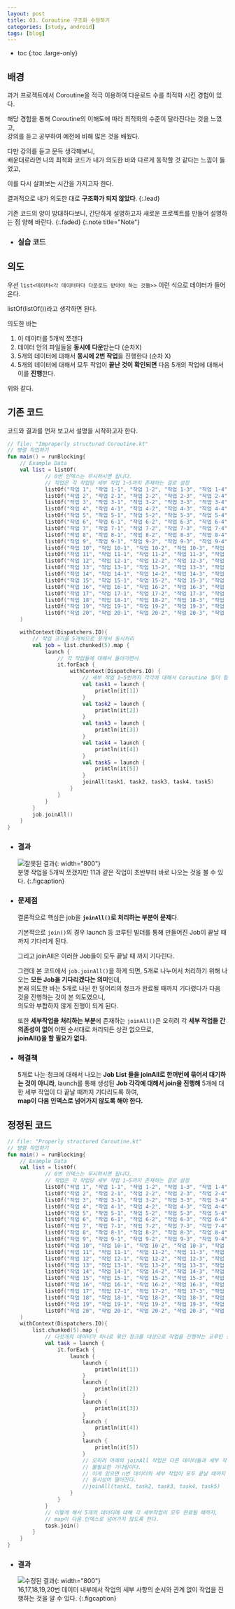 ```yaml
---
layout: post
title: 03. Coroutine 구조화 수정하기
categories: [study, android]
tags: [blog]
---
```


- toc
{:toc .large-only}

## 배경

과거 프로젝트에서 Coroutine을 적극 이용하여 다운로드 수를 최적화 시킨 경험이 있다.

해당 경험을 통해 Coroutine의 이해도에 따라 최적화의 수준이 달라진다는 것을 느꼈고,    
강의를 듣고 공부하여 예전에 비해 많은 것을 배웠다.

다만 강의를 듣고 문득 생각해보니,    
배운대로라면 나의 최적화 코드가 내가 의도한 바와 다르게 동작할 것 같다는 느낌이 들었고,     

이를 다시 살펴보는 시간을 가지고자 한다.

결과적으로 내가 의도한 대로 **구조화가 되지 않았다**.
{:.lead}

기존 코드의 양이 방대하다보니, 간단하게 설명하고자 새로운 프로젝트를 만들어 설명하는 점 양해 바란다.
{:.faded}
{:.note title="Note"} 

+ ### 실습 코드
<a href="https://github.com/HangeulMansae/FixCoroutineOptimization" title="GitHub" class="no-mark-external" target="_blank" style="width: 3rem; height: 4rem; font-size: 1.4rem; line-height: 3rem; border-bottom-width: 2px;
    border-bottom-style: solid; text-decoration: none; padding: .5rem 0;"> 
    <span class="icon-github"></span>
</a>

## 의도

우선  `list<데이터<각 데이터마다 다운로드 받아야 하는 것들>>` 이런 식으로 데이터가 들어온다.

listOf(listOf())라고 생각하면 된다.

의도한 바는
1. 이 데이터를 5개씩 쪼갠다
2. 데이터 안의 파일들을 **동시에 다운**받는다 (순차X)
3. 5개의 데이터에 대해서 **동시에 2번 작업**을 진행한다 (순차 X)
4. 5개의 데이터에 대해서 모두 작업이 **끝난 것이 확인되면** 다음 5개의 작업에 대해서 이를 **진행**한다.

위와 같다.

## 기존 코드
코드와 결과를 먼저 보고서 설명을 시작하고자 한다.    
~~~kotlin
// file: "Improperly structured Coroutine.kt"
// 병렬 작업하기
fun main() = runBlocking{
    // Example Data
    val list = listOf(
            // 0번 인덱스는 무시하시면 됩니다.
            // 착업은 각 작업당 세부 작업 1~5까지 존재하는 걸로 설정
            listOf("작업 1", "작업 1-1", "작업 1-2", "작업 1-3", "작업 1-4", "작업 1-5"),
            listOf("작업 2", "작업 2-1", "작업 2-2", "작업 2-3", "작업 2-4", "작업 2-5"),
            listOf("작업 3", "작업 3-1", "작업 3-2", "작업 3-3", "작업 3-4", "작업 3-5"),
            listOf("작업 4", "작업 4-1", "작업 4-2", "작업 4-3", "작업 4-4", "작업 4-5"),
            listOf("작업 5", "작업 5-1", "작업 5-2", "작업 5-3", "작업 5-4", "작업 5-5"),
            listOf("작업 6", "작업 6-1", "작업 6-2", "작업 6-3", "작업 6-4", "작업 6-5"),
            listOf("작업 7", "작업 7-1", "작업 7-2", "작업 7-3", "작업 7-4", "작업 7-5"),
            listOf("작업 8", "작업 8-1", "작업 8-2", "작업 8-3", "작업 8-4", "작업 8-5"),
            listOf("작업 9", "작업 9-1", "작업 9-2", "작업 9-3", "작업 9-4", "작업 9-5"),
            listOf("작업 10", "작업 10-1", "작업 10-2", "작업 10-3", "작업 10-4", "작업 10-5"),
            listOf("작업 11", "작업 11-1", "작업 11-2", "작업 11-3", "작업 11-4", "작업 11-5"),
            listOf("작업 12", "작업 12-1", "작업 12-2", "작업 12-3", "작업 12-4", "작업 12-5"),
            listOf("작업 13", "작업 13-1", "작업 13-2", "작업 13-3", "작업 13-4", "작업 13-5"),
            listOf("작업 14", "작업 14-1", "작업 14-2", "작업 14-3", "작업 14-4", "작업 14-5"),
            listOf("작업 15", "작업 15-1", "작업 15-2", "작업 15-3", "작업 15-4", "작업 15-5"),
            listOf("작업 16", "작업 16-1", "작업 16-2", "작업 16-3", "작업 16-4", "작업 16-5"),
            listOf("작업 17", "작업 17-1", "작업 17-2", "작업 17-3", "작업 17-4", "작업 17-5"),
            listOf("작업 18", "작업 18-1", "작업 18-2", "작업 18-3", "작업 18-4", "작업 18-5"),
            listOf("작업 19", "작업 19-1", "작업 19-2", "작업 19-3", "작업 19-4", "작업 19-5"),
            listOf("작업 20", "작업 20-1", "작업 20-2", "작업 20-3", "작업 20-4", "작업 20-5"),
    )

    withContext(Dispatchers.IO){
        // 작업 크기를 5개씩으로 쪼개서 동시처리
        val job = list.chunked(5).map {
            launch {
                // 각 작업들에 대해서 돌아가면서
                it.forEach {
                    withContext(Dispatchers.IO) {
                        // 세부 작업 1~5번까지 각각에 대해서 Coroutine 빌더 함수를 호출하여 동시에 처리
                        val task1 = launch {
                            println(it[1])
                        }
                        val task2 = launch {
                            println(it[2])
                        }
                        val task3 = launch {
                            println(it[3])
                        }
                        val task4 = launch {
                            println(it[4])
                        }
                        val task5 = launch {
                            println(it[5])
                        }
                        joinAll(task1, task2, task3, task4, task5)
                    }
                }
            }
        }
        job.joinAll()
    }
}
~~~

+ ### 결과
    ![잘못된 결과](/assets/img/study/android/Coroutine%20구조화%20수정하기/잘못된_결과.png){: width="800"}    
    분명 작업을 5개씩 쪼갰지만 11과 같은 작업이 초반부터 바로 나오는 것을 볼 수 있다.
    {:.figcaption}

+ ### 문제점
    결론적으로 핵심은 job을 **`joinAll()`로 처리하는 부분이 문제**다.

    기본적으로 `join()`의 경우 launch 등 코루틴 빌더를 통해 만들어진 Job이 끝날 때까지 기다리게 된다.

    그리고 joinAll은 이러한 Job들이 모두 끝날 때 까지 기다린다.

    그런데 본 코드에서 `job.joinAll()`을 하게 되면, 5개로 나누어서 처리하기 위해 나오는 **모든 Job을 기다리겠다는 의미**인데,     
    본래 의도한 바는 5개로 나뉜 한 덩어리의 청크가 완료될 때까지 기다렸다가 다음 것을 진행하는 것이 본 의도였으니,     
    의도와 부합하지 않게 진행이 되게 된다.

    또한 **세부작업을 처리하는 부분**에 존재하는 `joinAll()`은 오히려 각 **세부 작업들 간 의존성이 없어** 어떤 순서대로 처리되든 상관 없으므로,     
    **joinAll()을 할 필요가 없다.**

+ ### 해결책
    5개로 나눈 청크에 대해서 나오는 **Job List 들을 joinAll로 한꺼번에 묶어서 대기하는 것이 아니라**,
    launch를 통해 생성된 **Job 각각에 대해서 join을 진행해** 5개에 대한 세부 작업이 다 끝날 때까지 기다리도록 하여,     
    **map이 다음 인덱스로 넘어가지 않도록 해야 한다.**


## 정정된 코드
~~~kotlin
// file: "Properly structured Coroutine.kt"
// 병렬 작업하기
fun main() = runBlocking{
    // Example Data
    val list = listOf(
            // 0번 인덱스는 무시하시면 됩니다.
            // 착업은 각 작업당 세부 작업 1~5까지 존재하는 걸로 설정
            listOf("작업 1", "작업 1-1", "작업 1-2", "작업 1-3", "작업 1-4", "작업 1-5"),
            listOf("작업 2", "작업 2-1", "작업 2-2", "작업 2-3", "작업 2-4", "작업 2-5"),
            listOf("작업 3", "작업 3-1", "작업 3-2", "작업 3-3", "작업 3-4", "작업 3-5"),
            listOf("작업 4", "작업 4-1", "작업 4-2", "작업 4-3", "작업 4-4", "작업 4-5"),
            listOf("작업 5", "작업 5-1", "작업 5-2", "작업 5-3", "작업 5-4", "작업 5-5"),
            listOf("작업 6", "작업 6-1", "작업 6-2", "작업 6-3", "작업 6-4", "작업 6-5"),
            listOf("작업 7", "작업 7-1", "작업 7-2", "작업 7-3", "작업 7-4", "작업 7-5"),
            listOf("작업 8", "작업 8-1", "작업 8-2", "작업 8-3", "작업 8-4", "작업 8-5"),
            listOf("작업 9", "작업 9-1", "작업 9-2", "작업 9-3", "작업 9-4", "작업 9-5"),
            listOf("작업 10", "작업 10-1", "작업 10-2", "작업 10-3", "작업 10-4", "작업 10-5"),
            listOf("작업 11", "작업 11-1", "작업 11-2", "작업 11-3", "작업 11-4", "작업 11-5"),
            listOf("작업 12", "작업 12-1", "작업 12-2", "작업 12-3", "작업 12-4", "작업 12-5"),
            listOf("작업 13", "작업 13-1", "작업 13-2", "작업 13-3", "작업 13-4", "작업 13-5"),
            listOf("작업 14", "작업 14-1", "작업 14-2", "작업 14-3", "작업 14-4", "작업 14-5"),
            listOf("작업 15", "작업 15-1", "작업 15-2", "작업 15-3", "작업 15-4", "작업 15-5"),
            listOf("작업 16", "작업 16-1", "작업 16-2", "작업 16-3", "작업 16-4", "작업 16-5"),
            listOf("작업 17", "작업 17-1", "작업 17-2", "작업 17-3", "작업 17-4", "작업 17-5"),
            listOf("작업 18", "작업 18-1", "작업 18-2", "작업 18-3", "작업 18-4", "작업 18-5"),
            listOf("작업 19", "작업 19-1", "작업 19-2", "작업 19-3", "작업 19-4", "작업 19-5"),
            listOf("작업 20", "작업 20-1", "작업 20-2", "작업 20-3", "작업 20-4", "작업 20-5"),
    )
    withContext(Dispatchers.IO){
        list.chunked(5).map {
            // 다섯개의 데이터가 하나로 묶인 청크를 대상으로 작업을 진행하는 코루틴 생성
            val task = launch {
                it.forEach {
                    launch {
                        launch {
                            println(it[1])
                        }
                        launch {
                            println(it[2])
                        }
                        launch {
                            println(it[3])
                        }
                        launch {
                            println(it[4])
                        }
                        launch {
                            println(it[5])
                        }
                        // 오히려 아래의 joinAll 작업은 다른 데이터들과 세부 작업 간에 의존성이 없으므로,
                        // 불필요한 기다림이다.
                        // 이게 있으면 n번 데이터의 세부 작업이 모두 끝날 때까지 n+1번의 forEach문으로 넘어가지 못하며,
                        // 동시성이 떨어진다.
                        //joinAll(task1, task2, task3, task4, task5)
                    }
                }
            }
            // 이렇게 해서 5개의 데이터에 대해 각 세부작업이 모두 완료될 때까지,
            // map이 다음 인덱스로 넘어가지 않도록 한다.
            task.join()
        }
    }
}
~~~

+ ### 결과
    ![수정된 결과](/assets/img/study/android/Coroutine%20구조화%20수정하기/수정된_결과.png){: width="800"}    
    16,17,18,19,20번 데이터 내부에서 작업의 세부 사항의 순서와 관계 없이 작업을 진행하는 것을 알 수 있다.
    {:.figcaption}